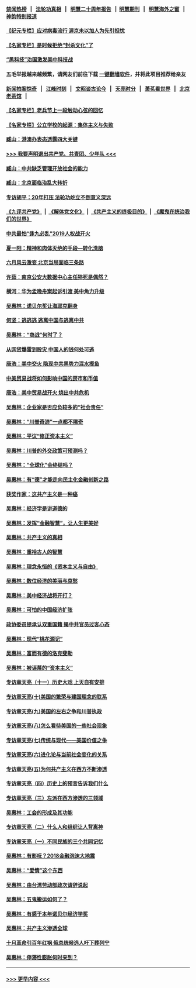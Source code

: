 #### [禁闻热榜](热点新闻.md?=0)  &nbsp;&nbsp;|&nbsp;&nbsp; [法轮功真相](https://github.com/gfw-breaker/truth/blob/master/README.md?=0) &nbsp;&nbsp;|&nbsp;&nbsp; [明慧二十周年报告](https://github.com/gfw-breaker/mh-reports/blob/master/README.md?=0) &nbsp;&nbsp;|&nbsp;&nbsp;[明慧期刊](https://github.com/gfw-breaker/mh-qikan) &nbsp;&nbsp;|&nbsp;&nbsp; [明慧海外之窗](https://github.com/gfw-breaker/mh-news/blob/master/README.md?=0) &nbsp;&nbsp;|&nbsp;&nbsp; [神韵特别报道](https://github.com/gfw-breaker/mh-news/blob/master/shenyun.md?=0)
#### [【纪元专栏】应对病毒流行 渥京未以加人为先引担忧](../pages/nsc423/n11875714.md?t=03140331) 
#### [【名家专栏】是时候拒绝“封杀文化”了](../pages/nsc423/n11814093.md?t=03140331) 
#### [“黑科技”治国激发美中科技战](../pages/nsc423/n11638056.md?t=03140331) 
#### 五毛举报越来越频繁，请网友们前往下载 [一键翻墙软件](https://github.com/gfw-breaker/ssr-accounts)，并将此项目推荐给亲友
#### [新闻拍案惊奇](https://github.com/gfw-breaker/banned-news/blob/master/pages/link4.md) &nbsp;&nbsp;|&nbsp;&nbsp; [江峰时刻](https://github.com/gfw-breaker/banned-news/blob/master/pages/link4.md) &nbsp;&nbsp;|&nbsp;&nbsp; [文昭谈古论今](https://github.com/gfw-breaker/banned-news/blob/master/pages/link4.md) &nbsp;&nbsp;|&nbsp;&nbsp; [天亮时分](https://github.com/gfw-breaker/banned-news/blob/master/pages/link4.md) &nbsp;&nbsp;|&nbsp;&nbsp; [萧茗看世界](https://github.com/gfw-breaker/banned-news/blob/master/pages/link4.md) &nbsp;&nbsp;|&nbsp;&nbsp; [北京老茶馆](https://github.com/gfw-breaker/banned-news/blob/master/pages/link4.md) &nbsp;&nbsp;|&nbsp;&nbsp; 
#### [【名家专栏】老兵节上一段触动心弦的回忆](../pages/nsc423/n11646016.md?t=03140331) 
#### [【名家专栏】公立学校的起源：集体主义与失败](../pages/nsc423/n11601833.md?t=03140331) 
#### [臧山：港澳办表态透露四大关键](../pages/nsc423/n11421628.md?t=03140331) 
#### [>>> 我要声明退出共产党、共青团、少年队 <<<](https://github.com/begood0513/goodnews/blob/master/quit/letter.md) 
#### [臧山：中共缺乏管理开放社会的能力](../pages/nsc423/n11407457.md?t=03140331) 
#### [臧山：北京面临治乱大转折](../pages/nsc423/n11406895.md?t=03140331) 
#### [专访胡平：20年打压 法轮功屹立不倒意义深远](../pages/nsc423/n11398800.md?t=03140331) 
#### [《九评共产党》](https://github.com/begood0513/9ping.md/blob/master/README.md) &nbsp;|&nbsp; [《解体党文化》](../../../../jtdwh.md/blob/master/README.md)  &nbsp;|&nbsp; [《共产主义的终极目的》](../../../../gczydzjmd.md/blob/master/README.md) &nbsp;|&nbsp; [《魔鬼在统治我们的世界》](../../../../mgztzwmdsj.md/blob/master/README.md) 
#### [中共最怕“逢九必乱”2019人权战开火](../pages/nsc423/n11385248.md?t=03140331) 
#### [夏一阳：精神和肉体灭绝的手段—转化洗脑](../pages/nsc423/n11368250.md?t=03140331) 
#### [六月风云激变 北京当局面临三条路](../pages/nsc423/n11313668.md?t=03140331) 
#### [许茹：南京公安大数据中心主任猝死是偶然？](../pages/nsc423/n11064744.md?t=03140331) 
#### [横河：华为孟晚舟案起诉引渡 美中角力升级](../pages/nsc423/n11027230.md?t=03140331) 
#### [吴惠林：诺贝尔奖让海耶克翻身](../pages/nsc423/n10890049.md?t=03140331) 
#### [何坚：逃逃逃 逃离中国与逃离中共](../pages/nsc423/n10592891.md?t=03140331) 
#### [吴惠林：“商战”何时了？](../pages/nsc423/n10573558.md?t=03140331) 
#### [从网贷爆雷到股灾 中国人的钱何处可逃](../pages/nsc423/n10572800.md?t=03140331) 
#### [唐浩：美中交火 隐现中共黑势力混水摸鱼](../pages/nsc423/n10544040.md?t=03140331) 
#### [中美贸易战将如何影响中国的房市和币值](../pages/nsc423/n10543697.md?t=03140331) 
#### [唐浩：美中贸易战开火 烧出中共危机](../pages/nsc423/n10540126.md?t=03140331) 
#### [吴惠林：企业家是否应负较多的“社会责任”](../pages/nsc423/n10535022.md?t=03140331) 
#### [吴惠林：“川普奇迹”一点都不稀奇](../pages/nsc423/n10512808.md?t=03140331) 
#### [吴惠林：平议“修正资本主义”](../pages/nsc423/n10495724.md?t=03140331) 
#### [吴惠林：川普的外交政策可预测吗？](../pages/nsc423/n10462387.md?t=03140331) 
#### [吴惠林：“全球化”会终结吗？](../pages/nsc423/n10452838.md?t=03140331) 
#### [吴惠林：有“德”才能走向民主化金融创新之路](../pages/nsc423/n10432292.md?t=03140331) 
#### [获奖作家：这共产主义是一种癌](../pages/nsc423/n10431541.md?t=03140331) 
#### [吴惠林：经济学是讲道德的](../pages/nsc423/n10398014.md?t=03140331) 
#### [吴惠林：发挥“金融智慧”，让人生更美好](../pages/nsc423/n10375019.md?t=03140331) 
#### [吴惠林：共产主义的真相](../pages/nsc423/n10351394.md?t=03140331) 
#### [吴惠林：重拾古人的智慧](../pages/nsc423/n10337691.md?t=03140331) 
#### [吴惠林：理念永恒的《资本主义与自由》](../pages/nsc423/n10316274.md?t=03140331) 
#### [吴惠林：数位经济的美丽与哀愁](../pages/nsc423/n10292946.md?t=03140331) 
#### [吴惠林：美中经济战将开打？](../pages/nsc423/n10258825.md?t=03140331) 
#### [吴惠林：可怕的中国经济扩张](../pages/nsc423/n10219147.md?t=03140331) 
#### [政协委员提承认双重国籍 揭中共官员过客心态](../pages/nsc423/n10208809.md?t=03140331) 
#### [吴惠林：现代“桃花源记”](../pages/nsc423/n10185234.md?t=03140331) 
#### [吴惠林：富而有德的洛克斐勒](../pages/nsc423/n10142264.md?t=03140331) 
#### [吴惠林：被诬蔑的“资本主义”](../pages/nsc423/n10124816.md?t=03140331) 
#### [专访章天亮（十一）历史大戏 上天自有安排](../pages/nsc423/n10094905.md?t=03140331) 
#### [专访章天亮(十)美国的繁荣与建国理念的联系](../pages/nsc423/n10094899.md?t=03140331) 
#### [专访章天亮(九)美国的左右之争和川普执政](../pages/nsc423/n10094889.md?t=03140331) 
#### [专访章天亮(八)怎么看待美国的一些社会现象](../pages/nsc423/n10094857.md?t=03140331) 
#### [专访章天亮(七)传统与现代——美国价值之争](../pages/nsc423/n10093140.md?t=03140331) 
#### [专访章天亮(六)进化论与当前社会变化的关系](../pages/nsc423/n10092036.md?t=03140331) 
#### [专访章天亮(五)为何共产主义在西方不断渗透](../pages/nsc423/n10083620.md?t=03140331) 
#### [专访章天亮（四）历史上的预言告诉我们什么](../pages/nsc423/n10083606.md?t=03140331) 
#### [专访章天亮（三）左派在西方渗透的三领域](../pages/nsc423/n10081115.md?t=03140331) 
#### [吴惠林：工会的形成及其功能](../pages/nsc423/n10080633.md?t=03140331) 
#### [专访章天亮（二）什么人和组织让人背离神](../pages/nsc423/n10076637.md?t=03140331) 
#### [专访章天亮（一）不同民族的三个共同记忆](../pages/nsc423/n10074188.md?t=03140331) 
#### [吴惠林：有影呒？2018金融泡沫大地震](../pages/nsc423/n10040534.md?t=03140331) 
#### [吴惠林：“爱情”这个东西](../pages/nsc423/n10019423.md?t=03140331) 
#### [吴惠林：由台湾劳动部政次请辞说起](../pages/nsc423/n9979679.md?t=03140331) 
#### [吴惠林：五鬼搬运如何了？](../pages/nsc423/n9925338.md?t=03140331) 
#### [吴惠林：有感于本年诺贝尔经济学奖](../pages/nsc423/n9871883.md?t=03140331) 
#### [吴惠林：共产主义渗透全球](../pages/nsc423/n9812748.md?t=03140331) 
#### [十月革命引百年红祸 俄总统候选人吁下葬列宁](../pages/nsc423/n9810182.md?t=03140331) 
#### [吴惠林：停滞性膨胀何时来到？](../pages/nsc423/n9764136.md?t=03140331) 

----
#### [ >>> 更早内容 <<< ](../indexes/nsc423-earlier.md)

